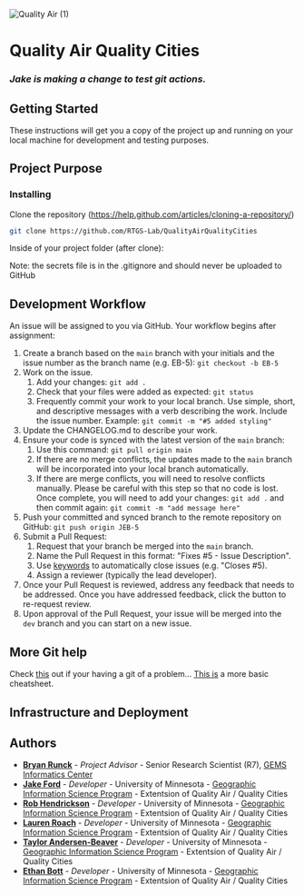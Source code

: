 ![Quality Air (1)](https://user-images.githubusercontent.com/97995925/218177524-6e2dc175-4e3b-4d0c-9dd8-f4038d2adaff.png)

# Quality Air Quality Cities

### *Jake is making a change to test git actions.*

## Getting Started
These instructions will get you a copy of the project up and running on your local machine for development and testing purposes. 

## Project Purpose

### Installing

Clone the repository (https://help.github.com/articles/cloning-a-repository/)

```bash
git clone https://github.com/RTGS-Lab/QualityAirQualityCities
```
Inside of your project folder (after clone):

Note: the secrets file is in the .gitignore and should never be uploaded to GitHub

## Development Workflow

An issue will be assigned to you via GitHub. Your workflow begins after assignment:
1. Create a branch based on the `main` branch with your initials and the issue number as the branch name (e.g. EB-5): `git checkout -b EB-5`
3. Work on the issue.
     1. Add your changes: `git add .`
     2. Check that your files were added as expected: `git status`
     3. Frequently commit your work to your local branch. Use simple, short, and descriptive messages with a verb describing the work. Include the issue number. Example: `git commit -m "#5 added styling"`
4. Update the CHANGELOG.md to describe your work.
5. Ensure your code is synced with the latest version of the `main` branch: 
     1. Use this command: `git pull origin main`
     2. If there are no merge conflicts, the updates made to the `main` branch will be incorporated into your local branch automatically.
     3. If there are merge conflicts, you will need to resolve conflicts manually. Please be careful with this step so that no code is lost. Once complete, you will need to add your changes: `git add .` and then commit again: `git commit -m "add message here"`
6. Push your committed and synced branch to the remote repository on GitHub: `git push origin JEB-5`
7. Submit a Pull Request:
     1. Request that your branch be merged into the `main` branch.
     2. Name the Pull Request in this format: "Fixes #5 - Issue Description". 
     3. Use [keywords](https://docs.github.com/en/get-started/writing-on-github/working-with-advanced-formatting/using-keywords-in-issues-and-pull-requests) to automatically close issues (e.g. "Closes #5).
     4. Assign a reviewer (typically the lead developer).
8. Once your Pull Request is reviewed, address any feedback that needs to be addressed. Once you have addressed feedback, click the button to re-request review.
9. Upon approval of the Pull Request, your issue will be merged into the `dev` branch and you can start on a new issue.

## More Git help
Check [this](https://ohshitgit.com/) out if your having a git of a problem... [This is](https://education.github.com/git-cheat-sheet-education.pdf) a more basic cheatsheet.

## Infrastructure and Deployment

## Authors
* **[Bryan Runck](https://cla.umn.edu/about/directory/profile/runck014)**  - *Project Advisor* - Senior Research Scientist (R7), [GEMS Informatics Center](https://gems.umn.edu/gems-team)
* **[Jake Ford](https://cla.umn.edu/mgis/people/graduate-students)**  - *Developer* - University of Minnesota - [Geographic Information Science Program](https://cla.umn.edu/mgis/mgis-program) - Extentsion of Quality Air / Quality Cities
* **[Rob Hendrickson](https://cla.umn.edu/mgis/people/graduate-students)**   - *Developer* - University of Minnesota - [Geographic Information Science Program](https://cla.umn.edu/mgis/mgis-program) - Extentsion of Quality Air / Quality Cities
* **[Lauren Roach](https://cla.umn.edu/mgis/people/graduate-students)**   - *Developer* - University of Minnesota - [Geographic Information Science Program](https://cla.umn.edu/mgis/mgis-program) - Extentsion of Quality Air / Quality Cities
* **[Taylor Andersen-Beaver](https://cla.umn.edu/mgis/people/graduate-students)**   - *Developer* - University of Minnesota - [Geographic Information Science Program](https://cla.umn.edu/mgis/mgis-program) - Extentsion of Quality Air / Quality Cities
* **[Ethan Bott](https://cla.umn.edu/mgis/people/graduate-students)**  - *Developer* - University of Minnesota - [Geographic Information Science Program](https://cla.umn.edu/mgis/mgis-program) - Extentsion of Quality Air / Quality Cities
